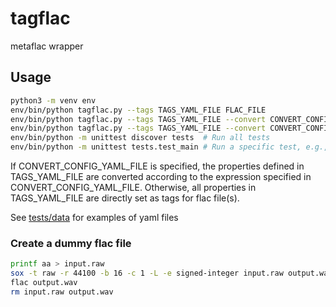 # tagflac
metaflac wrapper

## Usage
``` sh
python3 -m venv env
env/bin/python tagflac.py --tags TAGS_YAML_FILE FLAC_FILE
env/bin/python tagflac.py --tags TAGS_YAML_FILE --convert CONVERT_CONFIG_YAML_FILE FLAC_FILE
env/bin/python tagflac.py --tags TAGS_YAML_FILE --convert CONVERT_CONFIG_YAML_FILE DIR_CONTAINING_FLAC_FILES
env/bin/python -m unittest discover tests  # Run all tests
env/bin/python -m unittest tests.test_main # Run a specific test, e.g., test_main
```

If CONVERT_CONFIG_YAML_FILE is specified, the properties defined in TAGS_YAML_FILE are converted according to the expression specified in CONVERT_CONFIG_YAML_FILE.
Otherwise, all properties in TAGS_YAML_FILE are directly set as tags for flac file(s).

See [tests/data](tests/data) for examples of yaml files

### Create a dummy flac file
``` sh
printf aa > input.raw
sox -t raw -r 44100 -b 16 -c 1 -L -e signed-integer input.raw output.wav
flac output.wav
rm input.raw output.wav
```
